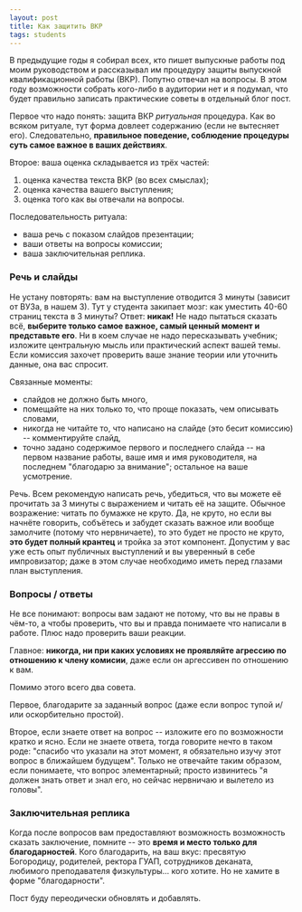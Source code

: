 ```yaml
---
layout: post
title: Как защитить ВКР
tags: students
---
```


В предыдущие годы я собирал всех, кто пишет выпускные работы под моим руководством и рассказывал им процедуру защиты выпускной квалификационной работы (ВКР). Попутно отвечал на вопросы. В этом году возможности собрать кого-либо в аудитории нет и я подумал, что будет правильно записать практические советы в отдельный блог пост. 

Первое что надо понять: защита ВКР _ритуальная_ процедура. Как во всяком ритуале, тут форма довлеет содержанию (если не вытесняет его). Следовательно, __правильное поведение, соблюдение процедуры суть самое важное в ваших действиях__. 

Второе: ваша оценка складывается из трёх частей:

1. оценка качества текста ВКР (во всех смыслах);
2. оценка качества вашего выступления; 
3. оценка того как вы отвечали на вопросы. 

Последовательность ритуала: 

- ваша речь с показом слайдов презентации;
- ваши ответы на вопросы комиссии;
- ваша заключительная реплика. 

### Речь и слайды

Не устану повторять: вам на выступление отводится 3 минуты (зависит от ВУЗа, в нашем 3). Тут у студента закипает мозг: как уместить 40-60 страниц текста  в 3 минуты? Ответ: __никак!__ Не надо пытаться сказать всё, __выберите только самое важное, самый ценный момент и представьте его__. Ни в коем случае не надо пересказывать учебник; изложите центральную мысль или практический аспект вашей темы. Если комиссия захочет проверить ваше знание теории или уточнить данные, она вас спросит. 

Связанные моменты: 

- слайдов не должно быть много, 
- помещайте на них только то, что проще показать, чем описывать словами, 
- никогда не читайте то, что написано на слайде (это бесит комиссию) -- комментируйте слайд, 
- точно задано содержимое первого и последнего слайда -- на первом название работы, ваше имя и имя руководителя, на последнем "благодарю за внимание"; остальное на ваше усмотрение. 

Речь. Всем рекомендую написать речь, убедиться, что вы можете её прочитать за 3 минуты с выражением и читать её на защите. Обычное возражение: читать по бумажке не круто. Да, не круто, но если вы начнёте говорить, собъётесь и забудет сказать важное или вообще замолчите (потому что нервничаете), то это будет не просто не круто, __это будет полный крантец__ и тройка за этот компонент. Допустим у вас уже есть опыт публичных выступлений и вы уверенный в себе импровизатор; даже в этом случае необходимо иметь перед глазами план выступления. 

### Вопросы / ответы

Не все понимают: вопросы вам задают не потому, что вы не правы в чём-то, а чтобы проверить, что вы и правда понимаете что написали в работе. Плюс надо проверить ваши реакции. 

Главное: __никогда, ни при каких условиях не проявляйте агрессию по отношению к члену комисии__, даже если он аргессивен по отношению к вам. 

Помимо этого всего два совета. 

Первое, благодарите за заданный вопрос (даже если вопрос тупой и/или оскорбительно простой). 

Второе, если знаете ответ на вопрос -- изложите его по возможности кратко и ясно. Если не знаете ответа, тогда говорите нечто в таком роде: "спасибо что указали на этот момент, я обязательно изучу этот вопрос в ближайшем будущем". Только не отвечайте таким образом, если понимаете, что вопрос элементарный; просто извинитесь "я должен знать ответ и знал его, но сейчас нервничаю и вылетело из головы". 

### Заключительная реплика 

Когда после вопросов вам предоставляют возможность возможность сказать заключение, помните -- это __время и место только для благодарностей__. Кого благодарить, на ваш вкус: пресвятую Богородицу, родителей, ректора ГУАП, сотрудников деканата, любимого преподавателя физкультуры... кого хотите. Но не хамите в форме "благодарности". 

Пост буду переодически обновлять и добавлять. 
